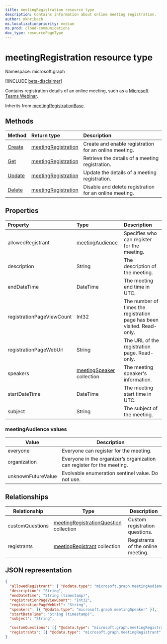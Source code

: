 ```yaml
---
title: meetingRegistration resource type
description: Contains information about online meeting registration.
author: mkhribech
ms.localizationpriority: medium
ms.prod: cloud-communications
doc_type: resourcePageType
---
```


# meetingRegistration resource type

Namespace: microsoft.graph

[!INCLUDE [beta-disclaimer](../../includes/beta-disclaimer.md)]

Contains registration details of an online meeting, such as a [Microsoft Teams Webinar](https://support.microsoft.com/office/get-started-with-teams-webinars-42f3f874-22dc-4289-b53f-bbc1a69013e3). 

Inherits from [meetingRegistrationBase](meetingregistrationbase.md).

## Methods

| Method                                         | Return type                                   | Description                                            |
| :--------------------------------------------- | :-------------------------------------------- | :----------------------------------------------------- |
| [Create](../api/meetingregistration-post.md)   | [meetingRegistration](meetingregistration.md) | Create and enable registration for an online meeting.  |
| [Get](../api/meetingregistration-get.md)       | [meetingRegistration](meetingregistration.md) | Retrieve the details of a meeting registration.        |
| [Update](../api/meetingregistration-update.md) | [meetingRegistration](meetingregistration.md) | Update the details of a meeting registration.          |
| [Delete](../api/meetingregistration-delete.md) | [meetingRegistration](meetingregistration.md) | Disable and delete registration for an online meeting. |

## Properties

| Property                  | Type                                           | Description                                                            |
| :------------------------ | :--------------------------------------------- | :--------------------------------------------------------------------- |
| allowedRegistrant         | [meetingAudience](#meetingaudience-values)     | Specifies who can register for the meeting.                            |
| description               | String                                         | The description of the meeting.                                        |
| endDateTime               | DateTime                                       | The meeting end time in UTC.                                           |
| registrationPageViewCount | Int32                                          | The number of times the registration page has been visited. Read-only. |
| registrationPageWebUrl    | String                                         | The URL of the registration page. Read-only.                           |
| speakers                  | [meetingSpeaker](meetingSpeaker.md) collection | The meeting speaker's information.                                     |
| startDateTime             | DateTime                                       | The meeting start time in UTC.                                         |
| subject                   | String                                         | The subject of the meeting.                                            |

### meetingAudience values

| Value              | Description                                                            |
| ------------------ | ---------------------------------------------------------------------- |
| everyone           | Everyone can register for the meeting.                                 |
| organization       | Everyone in the organizer’s organization can register for the meeting. |
| unknownFutureValue | Evolvable enumeration sentinel value. Do not use.                      |

## Relationships

| Relationship    | Type                                                                     | Description                        |
| --------------- | ------------------------------------------------------------------------ | ---------------------------------- |
| customQuestions | [meetingRegistrationQuestion](meetingRegistrationQuestion.md) collection | Custom registration questions.     |
| registrants     | [meetingRegistrant](meetingRegistrant.md) collection                     | Registrants of the online meeting. |

## JSON representation

<!-- {
  "blockType": "resource",
  "@odata.type": "microsoft.graph.meetingRegistration"
}-->

```json
{
  "allowedRegistrant": { "@odata.type": "microsoft.graph.meetingAudience" },
  "description": "String",
  "endDateTime": "String (timestamp)",
  "registrationPageViewCount": "Int32",
  "registrationPageWebUrl": "String",
  "speakers": [{ "@odata.type": "microsoft.graph.meetingSpeaker" }],
  "startDateTime": "String (timestamp)",
  "subject": "String",

  "customQuestions": [{ "@odata.type": "microsoft.graph.meetingRegistrationQuestion" }],
  "registrants": [{ "@odata.type": "microsoft.graph.meetingRegistrant" }]
}
```

